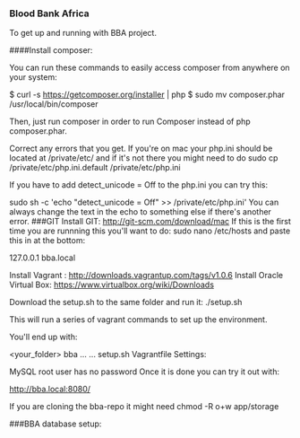 
### Blood Bank Africa

To get up and running with BBA project.

####Install composer: 

You can run these commands to easily access composer from anywhere on your system:

$ curl -s https://getcomposer.org/installer | php
$ sudo mv composer.phar /usr/local/bin/composer

Then, just run composer in order to run Composer instead of php composer.phar.

Correct any errors that you get. If you're on mac your php.ini should be located at /private/etc/ and if it's not there you might need to do sudo cp /private/etc/php.ini.default /private/etc/php.ini

If you have to add detect_unicode = Off to the php.ini you can try this:

sudo sh -c 'echo "detect_unicode = Off" >> /private/etc/php.ini'
You can always change the text in the echo to something else if there's another error.
 ###GIT
Install GIT: http://git-scm.com/download/mac
If this is the first time you are runnning this you'll want to do: sudo nano /etc/hosts and paste this in at the bottom:

127.0.0.1 bba.local

Install Vagrant : http://downloads.vagrantup.com/tags/v1.0.6
Install Oracle Virtual Box: https://www.virtualbox.org/wiki/Downloads

Download the setup.sh to the same folder and run it: ./setup.sh

This will run a series of vagrant commands to set up the environment.

You'll end up with:

<your_folder>
  <Sites>
    bba
    ...
    ...
  setup.sh
  Vagrantfile
Settings:

MySQL root user has no password
Once it is done you can try it out with:

http://bba.local:8080/

If you are cloning the bba-repo it might need chmod -R o+w app/storage


###BBA database setup:






